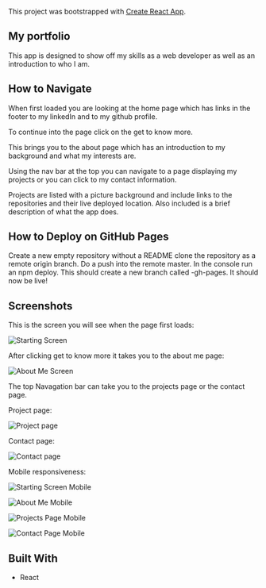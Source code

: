 This project was bootstrapped with [Create React App](https://github.com/facebook/create-react-app).

## My portfolio

This app is designed to show off my skills as a web developer as well as an introduction to who I am.

## How to Navigate

When first loaded you are looking at the home page which has links in the footer to my linkedIn and to my github profile.

To continue into the page click on the get to know more.

This brings you to the about page which has an introduction to my background and what my interests are. 

Using the nav bar at the top you can navigate to a page displaying my projects or you can click to my contact information.

Projects are listed with a picture background and include links to the repositories and their live deployed location.
Also included is a brief description of what the app does.

## How to Deploy on GitHub Pages

Create a new empty repository without a README 
clone the repository as a remote origin branch.
Do a push into the remote master.
In the console run an npm deploy.
This should create a new branch called -gh-pages.
It should now be live!

## Screenshots

This is the screen you will see when the page first loads:

![Starting Screen](/public/assets/images/startingScreen.png)

After clicking get to know more it takes you to the about me page:

![About Me Screen](/public/assets/images/aboutpage.png)

The top Navagation bar can take you to the projects page or the contact page.

Project page:

![Project page](/public/assets/images/projectpage.png)

Contact page:

![Contact page](/public/assets/images/contactpage.png)

Mobile responsiveness:

![Starting Screen Mobile](/public/assets/images/mobilehome.png)

![About Me Mobile](/public/assets/images/aboutmeMobile.png)

![Projects Page Mobile](/public/assets/images/projectsMobile.png)

![Contact Page Mobile](/public/assets/images/contactMobile.png)

## Built With 
* React 

